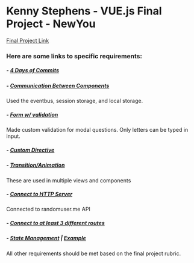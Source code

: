 # Kenny Stephens - VUE.js Final Project - NewYou
[Final Project Link](https://affectionate-nobel-33d435.netlify.com/#/)

### Here are some links to specific requirements:

##### - [4 Days of Commits](https://github.com/KennyStephens) 
##### - [Communication Between Components](https://github.com/KennyStephens/vue-final-kenny-stephens/blob/master/src/components/AppNewYouGen.vue) 
Used the eventbus, session storage, and local storage.
##### - [Form w/ validation](https://github.com/KennyStephens/vue-final-kenny-stephens/blob/master/src/components/AppIntroQuestions.vue) 
Made custom validation for modal questions. Only letters can be typed in input.
##### - [Custom Directive](https://github.com/KennyStephens/vue-final-kenny-stephens/blob/master/src/main.js) 
##### - [Transition/Animation](https://github.com/KennyStephens/vue-final-kenny-stephens/blob/master/src/views/Favorites.vue)
These are used in multiple views and components 
##### - [Connect to HTTP Server](https://github.com/KennyStephens/vue-final-kenny-stephens/blob/master/src/components/AppNewYouGen.vue) 
Connected to randomuser.me API
##### - [Connect to at least 3 different routes](https://github.com/KennyStephens/vue-final-kenny-stephens/blob/master/src/router.js) 
##### - [State Management](https://github.com/KennyStephens/vue-final-kenny-stephens/blob/master/src/store.js) | [Example](https://github.com/KennyStephens/vue-final-kenny-stephens/blob/master/src/views/Contact.vue)

All other requirements should be met based on the final project rubric.
